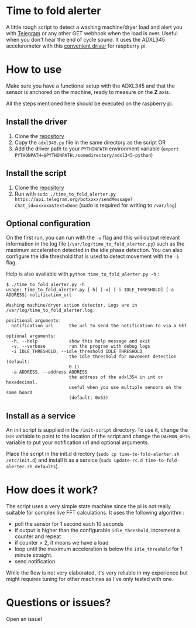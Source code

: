 # Time to fold alerter
A little rough script to detect a washing machine/dryer load and alert you with [Telegram](https://telegram.org/) or any other GET webhook when the load is over. Useful when you don't hear the end of cycle sound. It uses the ADXL345 accelerometer with this [convenient driver](https://github.com/pimoroni/adxl345-python) for raspberry pi.

# How to use
Make sure you have a functional setup with the ADXL345 and that the sensor is anchored on the machine, ready to measure on the **Z** axis.

All the steps mentioned here should be executed on the raspberry pi.
## Install the driver
1. Clone the [repository](https://github.com/pimoroni/adxl345-python)
2. Copy the `adxl345.py` file in the same directory as the script OR
3. Add the driver path to your `PYTHONPATH` environment variable (`export PYTHONPATH=$PYTHONPATH:/somedirectory/adxl345-python`)

## Install the script
1. Clone the [repository](https://github.com/jebeaudet/time-to-fold-alerter)
2. Run with `sudo ./time_to_fold_alerter.py https://api.telegram.org/botxxxx/sendMessage?chat_id=xxxxxx&text=Done` (sudo is required for writing to `/var/log`)

## Optional configuration
On the first run, you can run with the `-v` flag and this will output relevant information in the log file (`/var/log/time_to_fold_alerter.py`) such as the maximum acceleration detected in the idle phase detection. You can also configure the idle threshold that is used to detect movement with the `-i` flag.

Help is also available with `python time_to_fold_alerter.py -h` : 
```
$ ./time_to_fold_alerter.py -h
usage: time_to_fold_alerter.py [-h] [-v] [-i IDLE_THRESHOLD] [-a ADDRESS] notification_url

Washing machine/dryer action detector. Logs are in
/var/log/time_to_fold_alerter.log.

positional arguments:
  notification_url      the url to send the notification to via a GET

optional arguments:
  -h, --help            show this help message and exit
  -v, --verbose         run the program with debug logs
  -i IDLE_THRESHOLD, --idle_threshold IDLE_THRESHOLD
                        the idle threshold for movement detection (default:
                        0.1)
  -a ADDRESS, --address ADDRESS
                        the address of the adxl354 in int or hexadecimal,
                        useful when you use multiple sensors on the same board
                        (default: 0x53)
```

## Install as a service
An init script is supplied in the `/init-script` directory. To use it, change the `DIR` variable to point to the location of the script and change the `DAEMON_OPTS` variable to put your notification url and optional arguments.

Place the script in the init.d directory (`sudo cp time-to-fold-alerter.sh /etc/init.d`) and install it as a service (`sudo update-rc.d time-to-fold-alerter.sh defaults`).

# How does it work?
The script uses a very simple state machine since the pi is not really suitable for complex live FFT calculations. It uses the following algorithm : 
- poll the sensor for 1 second each 10 seconds
- if output is higher than the configurable `idle_threshold`, increment a counter and repeat
- if counter > 2, it means we have a load
- loop until the maximum acceleration is below the `idle_threshold` for 1 minute straight.
- send notification

While the flow is not very elaborated, it's very reliable in my experience but might requires tuning for other machines as I've only tested with one.

# Questions or issues?
Open an issue!